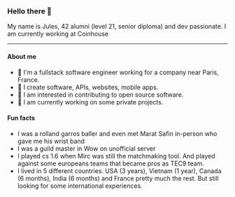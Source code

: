 ### Hello there 👋

My name is Jules, 42 alumni (level 21, senior diploma) and dev passionate. I am currently working at Coinhouse


---

#### About me
- 🏦 I'm a fullstack software engineer working for a company near Paris, France.
- 📝 I create software, APIs, websites, mobile apps.
- 💬 I am interested in contributing to open source software.
- 🔭 I am currently working on some private projects.

#### Fun facts
- I was a rolland garros baller and even met Marat Safin in-person who gave me his wrist band
- I was a guild master in Wow on unofficial server 
- I played cs 1.6 when Mirc was still the matchmaking tool. And played against some europeans teams that became pros as TEC9 team.
- I lived in 5 different countries. USA (3 years), Vietnam (1 year), Canada (6 months), India (6 months) and France pretty much the rest. But still looking for some international experiences.
